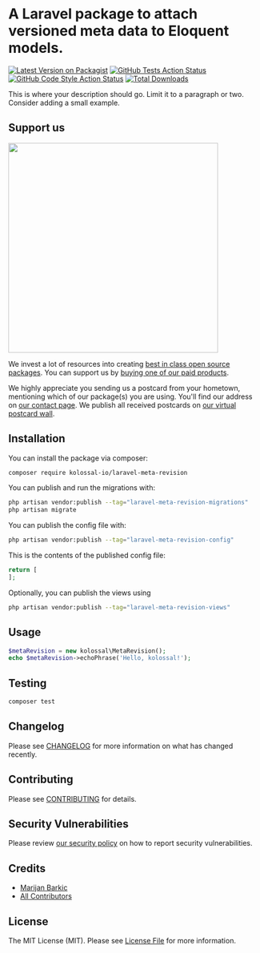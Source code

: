 # A Laravel package to attach versioned meta data to Eloquent models.

[![Latest Version on Packagist](https://img.shields.io/packagist/v/kolossal-io/laravel-meta-revision.svg?style=flat-square)](https://packagist.org/packages/kolossal-io/laravel-meta-revision)
[![GitHub Tests Action Status](https://img.shields.io/github/workflow/status/kolossal-io/laravel-meta-revision/run-tests?label=tests)](https://github.com/kolossal-io/laravel-meta-revision/actions?query=workflow%3Arun-tests+branch%3Amain)
[![GitHub Code Style Action Status](https://img.shields.io/github/workflow/status/kolossal-io/laravel-meta-revision/Fix%20PHP%20code%20style%20issues?label=code%20style)](https://github.com/kolossal-io/laravel-meta-revision/actions?query=workflow%3A"Fix+PHP+code+style+issues"+branch%3Amain)
[![Total Downloads](https://img.shields.io/packagist/dt/kolossal-io/laravel-meta-revision.svg?style=flat-square)](https://packagist.org/packages/kolossal-io/laravel-meta-revision)

This is where your description should go. Limit it to a paragraph or two. Consider adding a small example.

## Support us

[<img src="https://github-ads.s3.eu-central-1.amazonaws.com/laravel-meta-revision.jpg?t=1" width="419px" />](https://spatie.be/github-ad-click/laravel-meta-revision)

We invest a lot of resources into creating [best in class open source packages](https://spatie.be/open-source). You can support us by [buying one of our paid products](https://spatie.be/open-source/support-us).

We highly appreciate you sending us a postcard from your hometown, mentioning which of our package(s) you are using. You'll find our address on [our contact page](https://spatie.be/about-us). We publish all received postcards on [our virtual postcard wall](https://spatie.be/open-source/postcards).

## Installation

You can install the package via composer:

```bash
composer require kolossal-io/laravel-meta-revision
```

You can publish and run the migrations with:

```bash
php artisan vendor:publish --tag="laravel-meta-revision-migrations"
php artisan migrate
```

You can publish the config file with:

```bash
php artisan vendor:publish --tag="laravel-meta-revision-config"
```

This is the contents of the published config file:

```php
return [
];
```

Optionally, you can publish the views using

```bash
php artisan vendor:publish --tag="laravel-meta-revision-views"
```

## Usage

```php
$metaRevision = new kolossal\MetaRevision();
echo $metaRevision->echoPhrase('Hello, kolossal!');
```

## Testing

```bash
composer test
```

## Changelog

Please see [CHANGELOG](CHANGELOG.md) for more information on what has changed recently.

## Contributing

Please see [CONTRIBUTING](CONTRIBUTING.md) for details.

## Security Vulnerabilities

Please review [our security policy](../../security/policy) on how to report security vulnerabilities.

## Credits

- [Marijan Barkic](https://github.com/marijoo)
- [All Contributors](../../contributors)

## License

The MIT License (MIT). Please see [License File](LICENSE.md) for more information.
